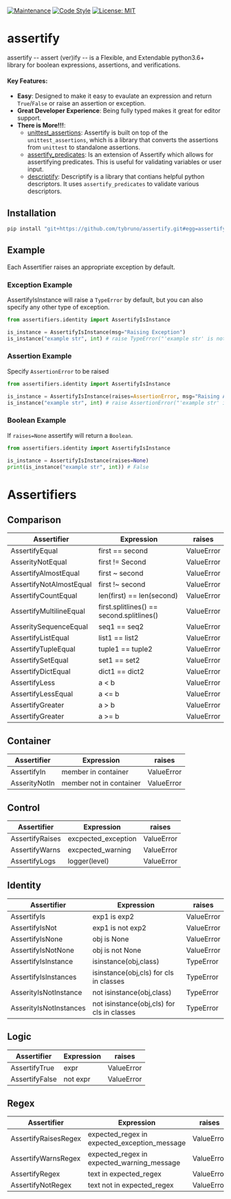 [![Maintenance](https://img.shields.io/badge/Maintained%3F-yes-green.svg)](https://GitHub.com/Naereen/StrapDown.js/graphs/commit-activity)
[![Code Style](https://img.shields.io/badge/code%20style-black-000000.svg)](https://github.com/ambv/black)
[![License: MIT](https://img.shields.io/badge/License-MIT-blueviolet.svg)](https://opensource.org/licenses/MIT)
# assertify
assertify -- assert (ver)ify -- is a Flexible, and Extendable python3.6+ library for boolean expressions, assertions, and verifications.

#### Key Features:
* **Easy**: Designed to make it easy to evaulate an expression and return `True`/`False` or raise an assertion or exception.
* **Great Developer Experience**: Being fully typed makes it great for editor support.
* **There is More!!!**:
    * [unittest_assertions](https://github.com/tybruno/unittest_assertions): Assertify is built on top of the `unittest_assertions`, which is a library that converts the assertions from `unittest` to standalone assertions.
    * [assertify_predicates](https://github.com/tybruno/assertify_predicates): Is an extension of Assertify which allows for assertifying predicates. This is useful for validating variables or user input.
    * [descriptify](https://github.com/tybruno/descriptify): Descriptify is a library that contians helpful python descriptors. It uses `assertify_predicates` to validate various descriptors.

## Installation
```bash
pip install "git+https://github.com/tybruno/assertify.git#egg=assertify"
```
## Example
Each Assertifier raises an appropriate exception by default.
### Exception Example
AssertifyIsInstance will raise a `TypeError` by default, but you can also specify any other type of exception.
```python
from assertifiers.identity import AssertifyIsInstance

is_instance = AssertifyIsInstance(msg="Raising Exception")
is_instance("example str", int) # raise TypeError("'example str' is not an instance of <class 'int'> : Raising Exception")
```
### Assertion Example
Specify `AssertionError` to be raised
```python
from assertifiers.identity import AssertifyIsInstance

is_instance = AssertifyIsInstance(raises=AssertionError, msg="Raising AssertionError")
is_instance("example str", int) # raise AssertionError("'example str' is not an instance of <class 'int'> : Raising AssertionError")
```
### Boolean Example
If `raises=None` assertify will return a `Boolean`.
```python
from assertifiers.identity import AssertifyIsInstance

is_instance = AssertifyIsInstance(raises=None)
print(is_instance("example str", int)) # False
```
# Assertifiers
## Comparison
| Assertifier | Expression | raises |
|-----------------|----------------|-----------|
|AssertifyEqual| first == second| ValueError|
| AsserityNotEqual| first != Second | ValueError|
|AssertifyAlmostEqual| first ~ second| ValueError|
|AssertifyNotAlmostEqual| first !~ second| ValueError|
|AssertifyCountEqual| len(first) == len(second)| ValueError|
|AssertifyMultilineEqual| first.splitlines() == second.splitlines()| ValueError|
|AsseritySequenceEqual| seq1 == seq2| ValueError|
|AssertifyListEqual| list1 == list2| ValueError|
|AssertifyTupleEqual| tuple1 == tuple2| ValueError|
|AssertifySetEqual| set1 == set2 | ValueError|
|AssertifyDictEqual| dict1 == dict2| ValueError|
|AssertifyLess| a < b| ValueError|
|AssertifyLessEqual| a <= b | ValueError|
|AssertifyGreater| a > b | ValueError|
|AssertifyGreater| a >= b | ValueError|
## Container
| Assertifier | Expression | raises |
|-----------------|----------------|-----------|
|AssertifyIn| member in container| ValueError|
| AsserityNotIn| member not in container | ValueError|
## Control
| Assertifier | Expression | raises |
|-----------------|----------------|-----------|
|AssertifyRaises| excpected_exception | ValueError|
|AssertifyWarns| excpected_warning| ValueError|
|AssertifyLogs| logger(level) | ValueError|
## Identity
| Assertifier | Expression | raises |
|-----------------|----------------|-----------|
|AssertifyIs| exp1 is exp2| ValueError|
|AssertifyIsNot| exp1 is not exp2| ValueError|
|AssertifyIsNone| obj is None| ValueError|
|AssertifyIsNotNone| obj is not None| ValueError|
|AssertifyIsInstance|isinstance(obj,class) | TypeError|
|AssertifyIsInstances| isinstance(obj,cls) for cls in classes | TypeError|
|AsserityIsNotInstance| not isinstance(obj,class) | TypeError|
|AsserityIsNotInstances| not isinstance(obj,cls) for cls in classes | TypeError|
## Logic
| Assertifier | Expression | raises |
|-----------------|----------------|-----------|
|AssertifyTrue| expr | ValueError|
|AssertifyFalse| not expr | ValueError|
## Regex
| Assertifier | Expression | raises |
|-----------------|----------------|-----------|
|AssertifyRaisesRegex| expected_regex in expected_exception_message | ValueError|
|AssertifyWarnsRegex| expected_regex in expected_warning_message | ValueError|
|AssertifyRegex| text in expected_regex| ValueError|
|AssertifyNotRegex| text not in expected_regex| ValueError| 
